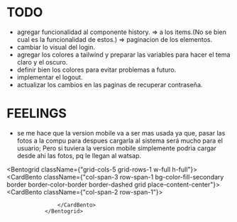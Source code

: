 # TODO

-   agregar funcionalidad al componente history.
    => a los items.(No se bien cual es la funcionalidad de estos.)
    => paginacion de los elementos.
-   cambiar lo visual del login.
-   agregar los colores a tailwind y preparar las variables para hacer el tema claro y el oscuro.
-   definir bien los colores para evitar problemas a futuro.
-   implementar el logout.
-   actualizar los cambios en las paginas de recuperar contraseña.

# FEELINGS

-   se me hace que la version mobile va a ser mas usada ya que, pasar las fotos a la compu para despues cargarla al sistema será mucho para el usuario; Pero si tuviera la version mobile simplemente podria cargar desde ahi las fotos, pq le llegan al watsap.


<Bentogrid className={"grid-cols-5 grid-rows-1 w-full h-full"}>
					<CardBento className={"col-span-3 row-span-1 bg-color-fill-secondary border border-color-border border-dashed grid place-content-center"}>
						<IconPhotoUp size={150} className='text-color-fill-low-contrast'/>
					</CardBento>
					<CardBento className={"col-span-2 row-span-1"}>
						
					</CardBento>
				</Bentogrid>
